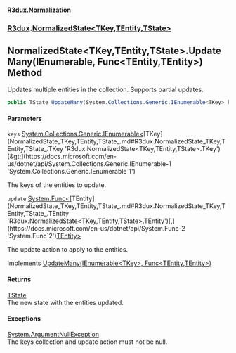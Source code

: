 #### [R3dux.Normalization](R3dux.Normalization.md 'R3dux.Normalization')
### [R3dux](R3dux.Normalization.md#R3dux 'R3dux').[NormalizedState&lt;TKey,TEntity,TState&gt;](NormalizedState_TKey,TEntity,TState_.md 'R3dux.NormalizedState<TKey,TEntity,TState>')

## NormalizedState<TKey,TEntity,TState>.UpdateMany(IEnumerable<TKey>, Func<TEntity,TEntity>) Method

Updates multiple entities in the collection. Supports partial updates.

```csharp
public TState UpdateMany(System.Collections.Generic.IEnumerable<TKey> keys, System.Func<TEntity,TEntity> update);
```
#### Parameters

<a name='R3dux.NormalizedState_TKey,TEntity,TState_.UpdateMany(System.Collections.Generic.IEnumerable_TKey_,System.Func_TEntity,TEntity_).keys'></a>

`keys` [System.Collections.Generic.IEnumerable&lt;](https://docs.microsoft.com/en-us/dotnet/api/System.Collections.Generic.IEnumerable-1 'System.Collections.Generic.IEnumerable`1')[TKey](NormalizedState_TKey,TEntity,TState_.md#R3dux.NormalizedState_TKey,TEntity,TState_.TKey 'R3dux.NormalizedState<TKey,TEntity,TState>.TKey')[&gt;](https://docs.microsoft.com/en-us/dotnet/api/System.Collections.Generic.IEnumerable-1 'System.Collections.Generic.IEnumerable`1')

The keys of the entities to update.

<a name='R3dux.NormalizedState_TKey,TEntity,TState_.UpdateMany(System.Collections.Generic.IEnumerable_TKey_,System.Func_TEntity,TEntity_).update'></a>

`update` [System.Func&lt;](https://docs.microsoft.com/en-us/dotnet/api/System.Func-2 'System.Func`2')[TEntity](NormalizedState_TKey,TEntity,TState_.md#R3dux.NormalizedState_TKey,TEntity,TState_.TEntity 'R3dux.NormalizedState<TKey,TEntity,TState>.TEntity')[,](https://docs.microsoft.com/en-us/dotnet/api/System.Func-2 'System.Func`2')[TEntity](NormalizedState_TKey,TEntity,TState_.md#R3dux.NormalizedState_TKey,TEntity,TState_.TEntity 'R3dux.NormalizedState<TKey,TEntity,TState>.TEntity')[&gt;](https://docs.microsoft.com/en-us/dotnet/api/System.Func-2 'System.Func`2')

The update action to apply to the entities.

Implements [UpdateMany(IEnumerable&lt;TKey&gt;, Func&lt;TEntity,TEntity&gt;)](INormalizedStateCollectionMethods_TKey,TEntity,TState_.UpdateMany(IEnumerable_TKey_,Func_TEntity,TEntity_).md 'R3dux.INormalizedStateCollectionMethods<TKey,TEntity,TState>.UpdateMany(System.Collections.Generic.IEnumerable<TKey>, System.Func<TEntity,TEntity>)')

#### Returns
[TState](NormalizedState_TKey,TEntity,TState_.md#R3dux.NormalizedState_TKey,TEntity,TState_.TState 'R3dux.NormalizedState<TKey,TEntity,TState>.TState')  
The new state with the entities updated.

#### Exceptions

[System.ArgumentNullException](https://docs.microsoft.com/en-us/dotnet/api/System.ArgumentNullException 'System.ArgumentNullException')  
The keys collection and update action must not be null.